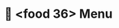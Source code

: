 <!DOCTYPE html>
<html lang="en">
<head>
  <meta charset="UTF-8">
  <meta name="viewport" content="width=device-width, initial-scale=1.0">


</head>
<body>
  <h1>🍴 &lt;food 36&gt; Menu</h1>
  <div class="grid" id="foodGrid"></div>
  </script>
</body>
</html>
